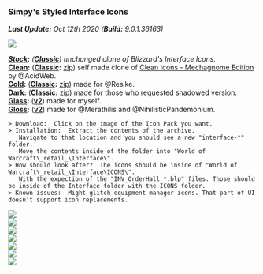 ### Simpy's Styled Interface Icons

_**Last Update:** Oct 12th 2020_  _(**Build:** 9.0.1.36163)_

[![](https://img.shields.io/badge/Donate-Paypal-blue)](https://www.paypal.me/koditaylor)

_**[Stock](https://git.tukui.org/simpy/interface/tree/stock):** (**[Classic](https://git.tukui.org/simpy/interface/tree/stock-classic)**) unchanged clone of Blizzard's Interface Icons._  
**[Clean](https://git.tukui.org/simpy/interface/tree/clean):** (**[Classic](https://git.tukui.org/simpy/interface/tree/clean-classic):** [zip](https://git.tukui.org/simpy/interface/-/archive/clean-classic/Interface-clean-classic.zip)) self made clone of [Clean Icons - Mechagnome Edition](https://www.wowinterface.com/downloads/info25064-CleanIcons-MechagnomeEdition.html) by @AcidWeb.  
**[Cold](https://git.tukui.org/simpy/interface/tree/cold):** (**[Classic](https://git.tukui.org/simpy/interface/tree/cold-classic):** [zip](https://git.tukui.org/simpy/interface/-/archive/cold-classic/Interface-cold-classic.zip)) made for @Resike.  
**[Dark](https://git.tukui.org/simpy/interface/tree/dark):** (**[Classic](https://git.tukui.org/simpy/interface/tree/dark-classic):** [zip](https://git.tukui.org/simpy/interface/-/archive/dark-classic/Interface-dark-classic.zip)) made for those who requested shadowed version.  
**[Glass](https://git.tukui.org/simpy/interface/tree/glass):** (**[v2](https://git.tukui.org/simpy/interface/tree/glass-v2)**) made for myself.  
**[Gloss](https://git.tukui.org/simpy/interface/tree/gloss):** (**[v2](https://git.tukui.org/simpy/interface/tree/gloss-v2)**) made for @Merathilis and @NihilisticPandemonium.  

```
> Download:  Click on the image of the Icon Pack you want.
> Installation:  Extract the contents of the archive.
   Navigate to that location and you should see a new "interface-*" folder.
   Move the contents inside of the folder into "World of Warcraft\_retail_\Interface\".
> How should look after?  The icons should be inside of "World of Warcraft\_retail_\Interface\ICONS\".
   With the expection of the "INV_OrderHall_*.blp" files. Those should be inside of the Interface folder with the ICONS folder.
> Known issues:  Might glitch equipment manager icons. That part of UI doesn't support icon replacements.
```

[![](https://git.tukui.org/simpy/interface/raw/master/previews/clean.jpg)](https://git.tukui.org/simpy/interface/-/archive/clean/interface-clean.zip "Click to Download: Clean")  
[![](https://git.tukui.org/simpy/interface/raw/master/previews/cold.jpg)](https://git.tukui.org/simpy/interface/-/archive/cold/interface-cold.zip "Click to Download: Cold")  
[![](https://git.tukui.org/simpy/interface/raw/master/previews/dark.jpg)](https://git.tukui.org/simpy/interface/-/archive/dark/interface-dark.zip "Click to Download: Dark")  
[![](https://git.tukui.org/simpy/interface/raw/master/previews/glass.jpg)](https://git.tukui.org/simpy/interface/-/archive/glass/interface-glass.zip "Click to Download: Glass Version 1")  
[![](https://git.tukui.org/simpy/interface/raw/master/previews/glass_v2.jpg)](https://git.tukui.org/simpy/interface/-/archive/glass-v2/interface-glass-v2.zip "Click to Download: Glass Version 2")  
[![](https://git.tukui.org/simpy/interface/raw/master/previews/gloss.jpg)](https://git.tukui.org/simpy/interface/-/archive/gloss/interface-gloss.zip "Click to Download: Gloss Version 1")  
[![](https://git.tukui.org/simpy/interface/raw/master/previews/gloss_v2.jpg)](https://git.tukui.org/simpy/interface/-/archive/gloss-v2/interface-gloss-v2.zip "Click to Download: Gloss Version 2")  
